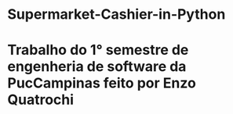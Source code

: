 # Supermarket-Cashier-in-Python 

# Trabalho do 1° semestre de engenheria de software da PucCampinas feito por Enzo Quatrochi
